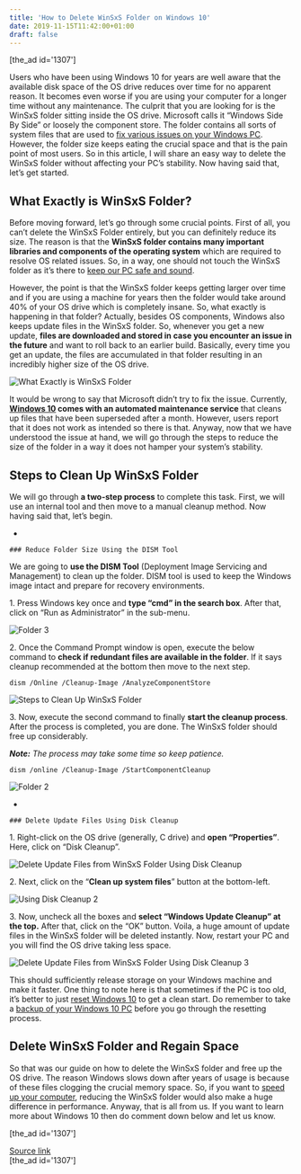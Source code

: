 ```yaml
---
title: 'How to Delete WinSxS Folder on Windows 10'
date: 2019-11-15T11:42:00+01:00
draft: false
---
```


\[the\_ad id='1307'\]  
  

  

Users who have been using Windows 10 for years are well aware that the available disk space of the OS drive reduces over time for no apparent reason. It becomes even worse if you are using your computer for a longer time without any maintenance. The culprit that you are looking for is the WinSxS folder sitting inside the OS drive. Microsoft calls it “Windows Side By Side” or loosely the component store. The folder contains all sorts of system files that are used to [fix various issues on your Windows PC](https://beebom.com/common-problems-windows-10-solutions/). However, the folder size keeps eating the crucial space and that is the pain point of most users. So in this article, I will share an easy way to delete the WinSxS folder without affecting your PC’s stability. Now having said that, let’s get started.  

What Exactly is WinSxS Folder?
------------------------------

  

Before moving forward, let’s go through some crucial points. First of all, you can’t delete the WinSxS Folder entirely, but you can definitely reduce its size. The reason is that the **WinSxS folder contains many important libraries and components of the operating system** which are required to resolve OS related issues. So, in a way, one should not touch the WinSxS folder as it’s there to [keep our PC safe and sound](https://beebom.com/speed-up-windows-10-2/).  

However, the point is that the WinSxS folder keeps getting larger over time and if you are using a machine for years then the folder would take around 40% of your OS drive which is completely insane. So, what exactly is happening in that folder? Actually, besides OS components, Windows also keeps update files in the WinSxS folder. So, whenever you get a new update, **files are downloaded and stored in case you encounter an issue in the future** and want to roll back to an earlier build. Basically, every time you get an update, the files are accumulated in that folder resulting in an incredibly higher size of the OS drive.  

![What Exactly is WinSxS Folder](https://beebom.com/wp-content/uploads/2019/11/What-Exactly-is-WinSxS-Folder.jpg)

It would be wrong to say that Microsoft didn’t try to fix the issue. Currently, **[Windows 10](https://beebom.com/windows-10-updates/) comes with an automated maintenance service** that cleans up files that have been superseded after a month. However, users report that it does not work as intended so there is that. Anyway, now that we have understood the issue at hand, we will go through the steps to reduce the size of the folder in a way it does not hamper your system’s stability.  

Steps to Clean Up WinSxS Folder
-------------------------------

  

We will go through **a two-step process** to complete this task. First, we will use an internal tool and then move to a manual cleanup method. Now having said that, let’s begin.  

*     
    
    ### Reduce Folder Size Using the DISM Tool
    
      
    
  

We are going to **use the DISM Tool** (Deployment Image Servicing and Management) to clean up the folder. DISM tool is used to keep the Windows image intact and prepare for recovery environments.  

1\. Press Windows key once and **type “cmd” in the search box**. After that, click on “Run as Administrator” in the sub-menu.  

![Folder 3](https://beebom.com/wp-content/uploads/2019/11/Steps-to-Clean-Up-WinSxS-Folder-3.jpg)

  
  

  

2\. Once the Command Prompt window is open, execute the below command to **check if redundant files are available in the folder**. If it says cleanup recommended at the bottom then move to the next step.  

```
dism /Online /Cleanup-Image /AnalyzeComponentStore
```  

![Steps to Clean Up WinSxS Folder](https://beebom.com/wp-content/uploads/2019/11/Steps-to-Clean-Up-WinSxS-Folder.jpg)

3\. Now, execute the second command to finally **start the cleanup process**. After the process is completed, you are done. The WinSxS folder should free up considerably.  

_**Note:** The process may take some time so keep patience._  

```
dism /online /Cleanup-Image /StartComponentCleanup
```  

![Folder 2](https://beebom.com/wp-content/uploads/2019/11/Steps-to-Clean-Up-WinSxS-Folder-2.jpg)

*     
    
    ### Delete Update Files Using Disk Cleanup
    
      
    
  

1\. Right-click on the OS drive (generally, C drive) and **open “Properties”**. Here, click on “Disk Cleanup”.  

![Delete Update Files from WinSxS Folder Using Disk Cleanup](https://beebom.com/wp-content/uploads/2019/11/Delete-Update-Files-from-WinSxS-Folder-Using-Disk-Cleanup.jpg)

2\. Next, click on the “**Clean up system files**” button at the bottom-left.  

![Using Disk Cleanup 2](https://beebom.com/wp-content/uploads/2019/11/Delete-Update-Files-from-WinSxS-Folder-Using-Disk-Cleanup-2.jpg)

  
  

  

3\. Now, uncheck all the boxes and **select “Windows Update Cleanup” at the top.** After that, click on the “OK” button. Voila, a huge amount of update files in the WinSxS folder will be deleted instantly. Now, restart your PC and you will find the OS drive taking less space.  

![Delete Update Files from WinSxS Folder Using Disk Cleanup 3](https://beebom.com/wp-content/uploads/2019/11/Delete-Update-Files-from-WinSxS-Folder-Using-Disk-Cleanup-3.jpg)

This should sufficiently release storage on your Windows machine and make it faster. One thing to note here is that sometimes if the PC is too old, it’s better to just [reset Windows 10](https://beebom.com/reset-windows-10/) to get a clean start. Do remember to take a [backup of your Windows 10 PC](https://beebom.com/windows-10-backup/) before you go through the resetting process.  

Delete WinSxS Folder and Regain Space
-------------------------------------

  

So that was our guide on how to delete the WinSxS folder and free up the OS drive. The reason Windows slows down after years of usage is because of these files clogging the crucial memory space. So, if you want to [speed up your computer](https://beebom.com/how-to-clean-windows-pc/), reducing the WinSxS folder would also make a huge difference in performance. Anyway, that is all from us. If you want to learn more about Windows 10 then do comment down below and let us know.  

  
  
\[the\_ad id='1307'\]  
  
[Source link](https://beebom.com/how-delete-winsxs-folder-windows-10/)  
\[the\_ad id='1307'\]